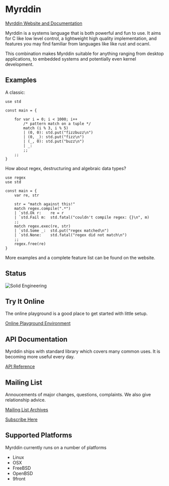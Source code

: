 # Myrddin
[Myrddin Website and Documentation](https://myrlang.org/)

Myrddin is a systems language that is both powerful and fun to use.
It aims for C like low level control, a lightweight high quality implementation,
and features you may find familiar from languages like like rust and ocaml.

This combination makes Myrddin suitable for anything ranging from desktop
applications, to embedded systems and potentially even kernel development.

## Examples
A classic:

```
use std

const main = {

	for var i = 0; i < 1000; i++
		/* pattern match on a tuple */
		match (i % 3, i % 5)
		| (0, 0): std.put("fizzbuzz\n")
		| (0, _): std.put("fizz\n")
		| (_, 0): std.put("buzz\n")
		| _:
		;;
	;;
}
```

How about regex, destructuring and algebraic data types?

```
use regex
use std

const main = {
	var re, str

	str = "match against this!"
	match regex.compile(".*")
	| `std.Ok r:	re = r
	| `std.Fail m:	std.fatal("couldn't compile regex: {}\n", m)
	;;
	match regex.exec(re, str)
	| `std.Some _:  std.put("regex matched\n")
	| `std.None:	std.fatal("regex did not match\n")
	;;
	regex.free(re)
}
```

More examples and a complete feature list can be found on the website.

## Status
![Solid Engineering](https://myrlang.org/tacoma-narrows.jpg "Solid Engineering")


## Try It Online
The online playground is a good place to get started with little setup.

[Online Playground Environment](https://myrlang.org/playground)

## API Documentation
Myrddin ships with standard library which covers many common uses. It is becoming
more useful every day.

[API Reference](https://myrlang.org/doc/)

## Mailing List
Annoucements of major changes, questions, complaints. We also give relationship advice.

[Mailing List Archives](http://eigenstate.org/archive/myrddin-dev/)

[Subscribe Here](https://myrlang.org/list-subscribe)

## Supported Platforms
Myrddin currently runs on a number of platforms

- Linux
- OSX
- FreeBSD
- OpenBSD
- 9front

